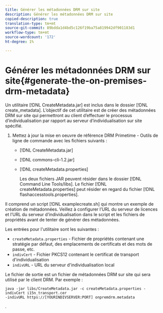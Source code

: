 ```yaml
---
title: Générer les métadonnées DRM sur site
description: Générer les métadonnées DRM sur site
copied-description: true
translation-type: tm+mt
source-git-commit: 89bdda1d4bd5c126f19ba75a819942df901183d1
workflow-type: tm+mt
source-wordcount: '172'
ht-degree: 1%

---
```



# Générer les métadonnées DRM sur site{#generate-the-on-premises-drm-metadata}

Un utilitaire [!DNL CreateMetadata.jar] est inclus dans le dossier [!DNL create_metadata]. L’objectif de cet utilitaire est de créer des métadonnées DRM sur site qui permettront au client d’effectuer le processus d’individualisation par rapport au serveur d’individualisation sur site spécifié.

1. Mettez à jour la mise en oeuvre de référence DRM Primetime - Outils de ligne de commande avec les fichiers suivants :

   * [!DNL CreateMetadata.jar]
   * [!DNL commons-cli-1.2.jar]
   * [!DNL createMetadata.properties]

      Les deux fichiers JAR peuvent résider dans le dossier [!DNL Command Line Tools/libs]. Le fichier [!DNL createMetadata.properties] peut résider en regard du fichier [!DNL flashaccesstools.properties].

<!--<a id="example_2116349CA33642CD9293EAD94A532ED8"></a>-->

Il comprend un script [!DNL examplecreate.sh] qui montre un exemple de création de métadonnées. Veillez à configurer l’URL du serveur de licences et l’URL du serveur d’individualisation dans le script et les fichiers de propriétés avant de tenter de générer des métadonnées.

Les entrées pour l&#39;utilitaire sont les suivantes :

* `createMetadata.properties` - Fichier de propriétés contenant une stratégie par défaut, des emplacements de certificats et des mots de passe, etc.
* `indivCert` - Fichier PKCS12 contenant le certificat de transport d&#39;individualisation
* `indivURL` - URL du serveur d&#39;individualisation local

Le fichier de sortie est un fichier de métadonnées DRM sur site qui sera utilisé par le client DRM. Par exemple :

```
java -jar libs/CreateMetadata.jar -c createMetadata.properties -indivCert i15n_transport.cer
-indivURL https://[YOURINDIVSERVER:PORT] onpremdrm.metadata
```

.
